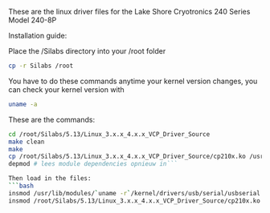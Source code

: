 These are the linux driver files for the Lake Shore Cryotronics 240 Series Model 240-8P

Installation guide:

Place the /Silabs directory into your /root folder
```bash
cp -r Silabs /root
``` 
You have to do these commands anytime your kernel version changes, you can check your kernel version with
```bash
uname -a
```
These are the commands:
```bash
cd /root/Silabs/5.13/Linux_3.x.x_4.x.x_VCP_Driver_Source
make clean
make
cp /root/Silabs/5.13/Linux_3.x.x_4.x.x_VCP_Driver_Source/cp210x.ko /usr/lib/modules/`uname -r`/kernel/drivers/usb/serial/cp210x.ko
depmod # lees module dependencies opnieuw in```

Then load in the files:
```bash
insmod /usr/lib/modules/`uname -r`/kernel/drivers/usb/serial/usbserial.ko 
insmod /root/Silabs/5.13/Linux_3.x.x_4.x.x_VCP_Driver_Source/cp210x.ko
```
